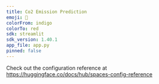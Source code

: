 ```yaml
---
title: Co2 Emission Prediction
emoji: 🚀
colorFrom: indigo
colorTo: red
sdk: streamlit
sdk_version: 1.40.1
app_file: app.py
pinned: false
---
```


Check out the configuration reference at https://huggingface.co/docs/hub/spaces-config-reference

